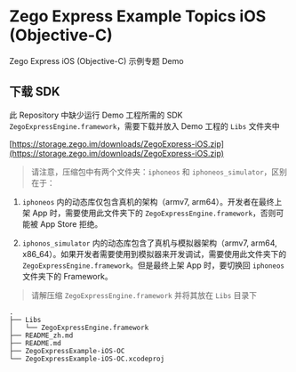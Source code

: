 # Zego Express Example Topics iOS (Objective-C)

Zego Express iOS (Objective-C) 示例专题 Demo

## 下载 SDK

此 Repository 中缺少运行 Demo 工程所需的 SDK `ZegoExpressEngine.framework`，需要下载并放入 Demo 工程的 `Libs` 文件夹中

[https://storage.zego.im/downloads/ZegoExpress-iOS.zip](https://storage.zego.im/downloads/ZegoExpress-iOS.zip)

> 请注意，压缩包中有两个文件夹：`iphoneos` 和 `iphoneos_simulator`，区别在于：

1. `iphoneos` 内的动态库仅包含真机的架构（armv7, arm64）。开发者在最终上架 App 时，需要使用此文件夹下的 `ZegoExpressEngine.framework`，否则可能被 App Store 拒绝。

2. `iphonos_simulator` 内的动态库包含了真机与模拟器架构（armv7, arm64, x86_64）。如果开发者需要使用到模拟器来开发调试，需要使用此文件夹下的 `ZegoExpressEngine.framework`。但是最终上架 App 时，要切换回 `iphoneos` 文件夹下的 Framework。

> 请解压缩 `ZegoExpressEngine.framework` 并将其放在 `Libs` 目录下

```tree
.
├── Libs
│   └── ZegoExpressEngine.framework
├── README_zh.md
├── README.md
├── ZegoExpressExample-iOS-OC
└── ZegoExpressExample-iOS-OC.xcodeproj
```
